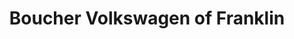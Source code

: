 ---
title: "Boucher Volkswagen of Franklin"
url: /franklin/boucher-volkswagen-of-franklin/
shop: Autohaus
---